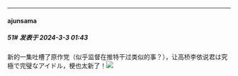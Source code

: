 ﻿
*****

####  ajunsama  
##### 51#       发表于 2024-3-3 01:43

新的一集吐槽了原作党（似乎监督在推特干过类似的事？），让高桥李依说君は究極で完璧なアイドル，梗也太新了！<img src="https://static.saraba1st.com/image/smiley/face2017/066.png" referrerpolicy="no-referrer">


